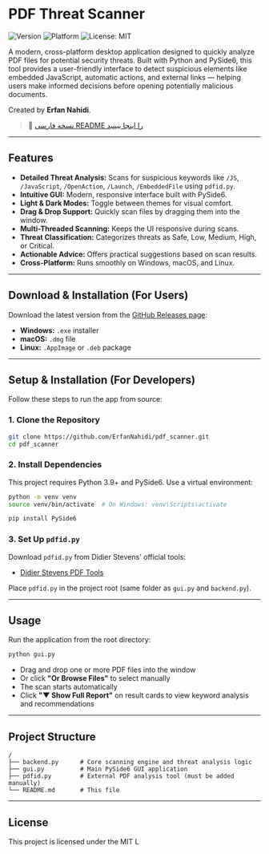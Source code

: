 # PDF Threat Scanner

![Version](https://img.shields.io/badge/Version-4.0.0-5865F2)
![Platform](https://img.shields.io/badge/Platform-Windows%20%7C%20macOS%20%7C%20Linux-blue)
![License: MIT](https://img.shields.io/badge/License-MIT-blue.svg)

A modern, cross-platform desktop application designed to quickly analyze PDF files for potential security threats. Built with Python and PySide6, this tool provides a user-friendly interface to detect suspicious elements like embedded JavaScript, automatic actions, and external links — helping users make informed decisions before opening potentially malicious documents.

Created by **Erfan Nahidi**.

> 🔗 [نسخه فارسی README را اینجا ببینید](https://github.com/ErfanNahidi/pdf_scanner/blob/main/readme_fa.md)

---


## Features

* **Detailed Threat Analysis:** Scans for suspicious keywords like `/JS`, `/JavaScript`, `/OpenAction`, `/Launch`, `/EmbeddedFile` using `pdfid.py`.
* **Intuitive GUI:** Modern, responsive interface built with PySide6.
* **Light & Dark Modes:** Toggle between themes for visual comfort.
* **Drag & Drop Support:** Quickly scan files by dragging them into the window.
* **Multi-Threaded Scanning:** Keeps the UI responsive during scans.
* **Threat Classification:** Categorizes threats as Safe, Low, Medium, High, or Critical.
* **Actionable Advice:** Offers practical suggestions based on scan results.
* **Cross-Platform:** Runs smoothly on Windows, macOS, and Linux.

---

## Download & Installation (For Users)

Download the latest version from the [GitHub Releases page](https://github.com/ErfanNahidi/pdf_scanner/releases):

* **Windows:** `.exe` installer
* **macOS:** `.dmg` file
* **Linux:** `.AppImage` or `.deb` package

---

## Setup & Installation (For Developers)

Follow these steps to run the app from source:

### 1. Clone the Repository

```bash
git clone https://github.com/ErfanNahidi/pdf_scanner.git
cd pdf_scanner
```

### 2. Install Dependencies

This project requires Python 3.9+ and PySide6. Use a virtual environment:

```bash
python -m venv venv
source venv/bin/activate  # On Windows: venv\Scripts\activate

pip install PySide6
```

### 3. Set Up `pdfid.py`

Download `pdfid.py` from Didier Stevens' official tools:

* [Didier Stevens PDF Tools](https://blog.didierstevens.com/programs/pdf-tools/)

Place `pdfid.py` in the project root (same folder as `gui.py` and `backend.py`).

---

## Usage

Run the application from the root directory:

```bash
python gui.py
```

* Drag and drop one or more PDF files into the window
* Or click **"Or Browse Files"** to select manually
* The scan starts automatically
* Click **"▼ Show Full Report"** on result cards to view keyword analysis and recommendations

---

## Project Structure

```
/
├── backend.py      # Core scanning engine and threat analysis logic
├── gui.py          # Main PySide6 GUI application
├── pdfid.py        # External PDF analysis tool (must be added manually)
└── README.md       # This file
```

---

## License

This project is licensed under the MIT L

